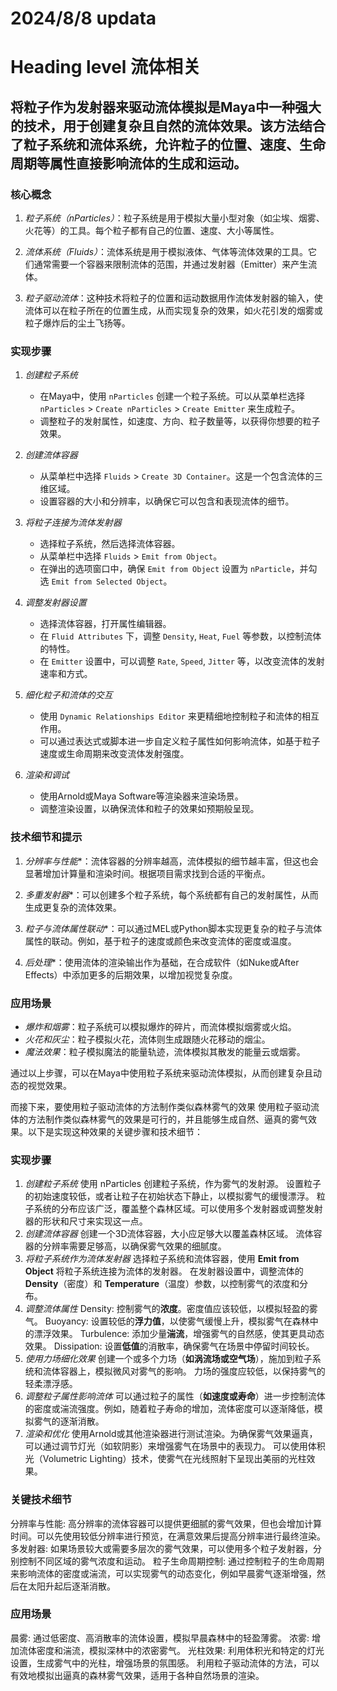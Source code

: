 # 2024/8/8 updata
# Heading level 流体相关

## 将粒子作为发射器来驱动流体模拟是Maya中一种强大的技术，用于创建复杂且自然的流体效果。该方法结合了粒子系统和流体系统，允许粒子的位置、速度、生命周期等属性直接影响流体的生成和运动。

### 核心概念

1. *粒子系统（nParticles）*：粒子系统是用于模拟大量小型对象（如尘埃、烟雾、火花等）的工具。每个粒子都有自己的位置、速度、大小等属性。

2. *流体系统（Fluids）*：流体系统是用于模拟液体、气体等流体效果的工具。它们通常需要一个容器来限制流体的范围，并通过发射器（Emitter）来产生流体。

3. *粒子驱动流体*：这种技术将粒子的位置和运动数据用作流体发射器的输入，使流体可以在粒子所在的位置生成，从而实现复杂的效果，如火花引发的烟雾或粒子爆炸后的尘土飞扬等。

### 实现步骤

1. *创建粒子系统*
   - 在Maya中，使用 `nParticles` 创建一个粒子系统。可以从菜单栏选择 `nParticles` > `Create nParticles` > `Create Emitter` 来生成粒子。
   - 调整粒子的发射属性，如速度、方向、粒子数量等，以获得你想要的粒子效果。

2. *创建流体容器*
   - 从菜单栏中选择 `Fluids` > `Create 3D Container`。这是一个包含流体的三维区域。
   - 设置容器的大小和分辨率，以确保它可以包含和表现流体的细节。

3. *将粒子连接为流体发射器*
   - 选择粒子系统，然后选择流体容器。
   - 从菜单栏中选择 `Fluids` > `Emit from Object`。
   - 在弹出的选项窗口中，确保 `Emit from Object` 设置为 `nParticle`，并勾选 `Emit from Selected Object`。

4. *调整发射器设置*
   - 选择流体容器，打开属性编辑器。
   - 在 `Fluid Attributes` 下，调整 `Density`, `Heat`, `Fuel` 等参数，以控制流体的特性。
   - 在 `Emitter` 设置中，可以调整 `Rate`, `Speed`, `Jitter` 等，以改变流体的发射速率和方式。

5. *细化粒子和流体的交互*
   - 使用 `Dynamic Relationships Editor` 来更精细地控制粒子和流体的相互作用。
   - 可以通过表达式或脚本进一步自定义粒子属性如何影响流体，如基于粒子速度或生命周期来改变流体发射强度。

6. *渲染和调试*
   - 使用Arnold或Maya Software等渲染器来渲染场景。
   - 调整渲染设置，以确保流体和粒子的效果如预期般呈现。

### 技术细节和提示

1. *分辨率与性能**：流体容器的分辨率越高，流体模拟的细节越丰富，但这也会显著增加计算量和渲染时间。根据项目需求找到合适的平衡点。

2. *多重发射器**：可以创建多个粒子系统，每个系统都有自己的发射属性，从而生成更复杂的流体效果。

3. *粒子与流体属性联动**：可以通过MEL或Python脚本实现更复杂的粒子与流体属性的联动。例如，基于粒子的速度或颜色来改变流体的密度或温度。

4. *后处理**：使用流体的渲染输出作为基础，在合成软件（如Nuke或After Effects）中添加更多的后期效果，以增加视觉复杂度。

### 应用场景

- *爆炸和烟雾*：粒子系统可以模拟爆炸的碎片，而流体模拟烟雾或火焰。
- *火花和灰尘*：粒子模拟火花，流体则生成跟随火花移动的烟尘。
- *魔法效果*：粒子模拟魔法的能量轨迹，流体模拟其散发的能量云或烟雾。

通过以上步骤，可以在Maya中使用粒子系统来驱动流体模拟，从而创建复杂且动态的视觉效果。

而接下来，要使用粒子驱动流体的方法制作类似森林雾气的效果
使用粒子驱动流体的方法制作类似森林雾气的效果是可行的，并且能够生成自然、逼真的雾气效果。以下是实现这种效果的关键步骤和技术细节：

### 实现步骤
1. *创建粒子系统*
使用 nParticles 创建粒子系统，作为雾气的发射源。
设置粒子的初始速度较低，或者让粒子在初始状态下静止，以模拟雾气的缓慢漂浮。
粒子系统的分布应该广泛，覆盖整个森林区域。可以使用多个发射器或调整发射器的形状和尺寸来实现这一点。
2. *创建流体容器*
创建一个3D流体容器，大小应足够大以覆盖森林区域。
流体容器的分辨率需要足够高，以确保雾气效果的细腻度。
3. *将粒子系统作为流体发射器*
选择粒子系统和流体容器，使用 **Emit from Object** 将粒子系统连接为流体的发射器。
在发射器设置中，调整流体的 **Density**（密度）和 **Temperature**（温度）参数，以控制雾气的浓度和分布。
4. *调整流体属性*
Density: 控制雾气的**浓度**。密度值应该较低，以模拟轻盈的雾气。
Buoyancy: 设置较低的**浮力值**，以使雾气缓慢上升，模拟雾气在森林中的漂浮效果。
Turbulence: 添加少量**湍流**，增强雾气的自然感，使其更具动态效果。
Dissipation: 设置**低值**的消散率，确保雾气在场景中停留时间较长。
5. *使用力场细化效果*
创建一个或多个力场（**如涡流场或空气场**），施加到粒子系统和流体容器上，模拟微风对雾气的影响。
力场的强度应较低，以保持雾气的轻柔漂浮感。
6. *调整粒子属性影响流体*
可以通过粒子的属性（**如速度或寿命**）进一步控制流体的密度或湍流强度。例如，随着粒子寿命的增加，流体密度可以逐渐降低，模拟雾气的逐渐消散。
7. *渲染和优化*
使用Arnold或其他渲染器进行测试渲染。为确保雾气效果逼真，可以通过调节灯光（如软阴影）来增强雾气在场景中的表现力。
可以使用体积光（Volumetric Lighting）技术，使雾气在光线照射下呈现出美丽的光柱效果。
### 关键技术细节
分辨率与性能: 高分辨率的流体容器可以提供更细腻的雾气效果，但也会增加计算时间。可以先使用较低分辨率进行预览，在满意效果后提高分辨率进行最终渲染。
多发射器: 如果场景较大或需要多层次的雾气效果，可以使用多个粒子发射器，分别控制不同区域的雾气浓度和运动。
粒子生命周期控制: 通过控制粒子的生命周期来影响流体的密度或湍流，可以实现雾气的动态变化，例如早晨雾气逐渐增强，然后在太阳升起后逐渐消散。
### 应用场景
晨雾: 通过低密度、高消散率的流体设置，模拟早晨森林中的轻盈薄雾。
浓雾: 增加流体密度和湍流，模拟深林中的浓密雾气。
光柱效果: 利用体积光和特定的灯光设置，生成雾气中的光柱，增强场景的氛围感。
利用粒子驱动流体的方法，可以有效地模拟出逼真的森林雾气效果，适用于各种自然场景的渲染。
